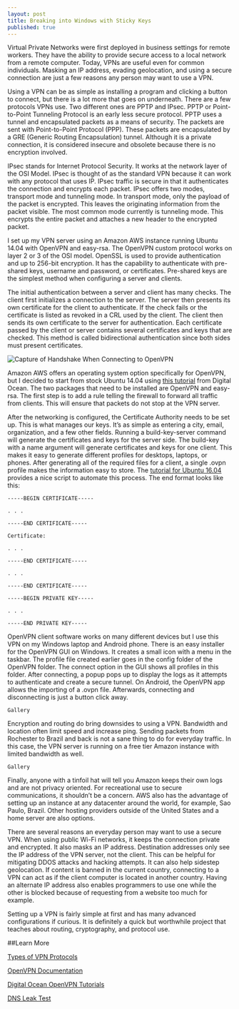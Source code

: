 ```yaml
---
layout: post
title: Breaking into Windows with Sticky Keys
published: true
---
```

Virtual Private Networks were first deployed in business settings for remote workers. They have the ability to provide secure access to a local network from a remote computer. Today, VPNs are useful even for common individuals. Masking an IP address, evading geolocation, and using a secure connection are just a few reasons any person may want to use a VPN.

Using a VPN can be as simple as installing a program and clicking a button to connect, but there is a lot more that goes on underneath. There are a few protocols VPNs use. Two different ones are PPTP and IPsec. PPTP or Point-to-Point Tunneling Protocol is an early less secure protocol. PPTP uses a tunnel and encapsulated packets as a means of security. The packets are sent with Point-to-Point Protocol (PPP). These packets are encapsulated by a GRE (Generic Routing Encapsulation) tunnel. Although it is a private connection, it is considered insecure and obsolete because there is no encryption involved.

IPsec stands for Internet Protocol Security. It works at the network layer of the OSI Model. IPsec is thought of as the standard VPN because it can work with any protocol that uses IP. IPsec traffic is secure in that it authenticates the connection and encrypts each packet. IPsec offers two modes, transport mode and tunneling mode. In transport mode, only the payload of the packet is encrypted. This leaves the originating information from the packet visible. The most common mode currently is tunneling mode. This encrypts the entire packet and attaches a new header to the encrypted packet.

I set up my VPN server using an Amazon AWS instance running Ubuntu 14.04 with OpenVPN and easy-rsa. The OpenVPN custom protocol works on layer 2 or 3 of the OSI model. OpenSSL is used to provide authentication and up to 256-bit encryption. It has the capability to authenticate with pre-shared keys, username and password, or certificates. Pre-shared keys are the simplest method when configuring a server and clients.

The initial authentication between a server and client has many checks. The client first initializes a connection to the server. The server then presents its own certificate for the client to authenticate. If the check fails or the certificate is listed as revoked in a CRL used by the client. The client then sends its own certificate to the server for authentication. Each certificate passed by the client or server contains several certificates and keys that are checked. This method is called bidirectional authentication since both sides must present certificates.

![Capture of Handshake When Connecting to OpenVPN]({{site.baseurl}}//images/VPN-Intro/wireshark-vpn-connecting)

Amazon AWS offers an operating system option specifically for OpenVPN, but I decided to start from stock Ubuntu 14.04 using [this tutorial]("https://www.digitalocean.com/community/tutorials/how-to-set-up-an-openvpn-server-on-ubuntu-14-04") from Digital Ocean. The two packages that need to be installed are OpenVPN and easy-rsa. The first step is to add a rule telling the firewall to forward all traffic from clients. This will ensure that packets do not stop at the VPN server.

After the networking is configured, the Certificate Authority needs to be set up. This is what manages our keys. It’s as simple as entering a city, email, organization, and a few other fields. Running a build-key-server command will generate the certificates and keys for the server side. The build-key with a name argument will generate certificates and keys for one client. This makes it easy to generate different profiles for desktops, laptops, or phones. After generating all of the required files for a client, a single .ovpn profile makes the information easy to store. The [tutorial for Ubuntu 16.04]("https://www.digitalocean.com/community/tutorials/how-to-set-up-an-openvpn-server-on-ubuntu-16-04") provides a nice script to automate this process. The end format looks like this:

```
-----BEGIN CERTIFICATE-----

. . .

-----END CERTIFICATE-----

Certificate:

. . .

-----END CERTIFICATE-----

. . .

-----END CERTIFICATE-----

-----BEGIN PRIVATE KEY-----

. . .

-----END PRIVATE KEY-----
```

OpenVPN client software works on many different devices but I use this VPN on my Windows laptop and Android phone. There is an easy installer for the OpenVPN GUI on Windows. It creates a small icon with a menu in the taskbar. The profile file created earlier goes in the config folder of the OpenVPN folder. The connect option in the GUI shows all profiles in this folder. After connecting, a popup pops up to display the logs as it attempts to authenticate and create a secure tunnel. On Android, the OpenVPN app allows the importing of a .ovpn file. Afterwards, connecting and disconnecting is just a button click away.

```
Gallery
```

Encryption and routing do bring downsides to using a VPN. Bandwidth and location often limit speed and increase ping. Sending packets from Rochester to Brazil and back is not a sane thing to do for everyday traffic. In this case, the VPN server is running on a free tier Amazon instance with limited bandwidth as well.

```
Gallery
```

Finally, anyone with a tinfoil hat will tell you Amazon keeps their own logs and are not privacy oriented. For recreational use to secure communications, it shouldn’t be a concern. AWS also has the advantage of setting up an instance at any datacenter around the world, for example, Sao Paulo, Brazil. Other hosting providers outside of the United States and a home server are also options.

There are several reasons an everyday person may want to use a secure VPN. When using public Wi-Fi networks, it keeps the connection private and encrypted. It also masks an IP address. Destination addresses only see the IP address of the VPN server, not the client. This can be helpful for mitigating DDOS attacks and hacking attempts. It can also help sidestep geolocation. If content is banned in the current country, connecting to a VPN can act as if the client computer is located in another country. Having an alternate IP address also enables programmers to use one while the other is blocked because of requesting from a website too much for example.

Setting up a VPN is fairly simple at first and has many advanced configurations if curious. It is definitely a quick but worthwhile project that teaches about routing, cryptography, and protocol use.

##Learn More

[Types of VPN Protocols]("https://www.vpnoneclick.com/types-of-vpn-and-types-of-vpn-protocols/")

[OpenVPN Documentation]("https://openvpn.net/index.php/access-server/docs.html")

[Digital Ocean OpenVPN Tutorials]("https://www.digitalocean.com/community/tutorials?q=OpenVPN")

[DNS Leak Test]("https://dnsleaktest.com")
